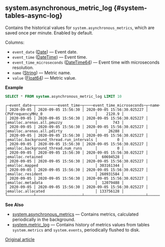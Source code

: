 ## system.asynchronous_metric_log {#system-tables-async-log}

Contains the historical values for `system.asynchronous_metrics`, which are saved once per minute. Enabled by default.

Columns:

-   `event_date` ([Date](../../sql-reference/data-types/date.md)) — Event date.
-   `event_time` ([DateTime](../../sql-reference/data-types/datetime.md)) — Event time.
-   `event_time_microseconds` ([DateTime64](../../sql-reference/data-types/datetime64.md)) — Event time with microseconds resolution.
-   `name` ([String](../../sql-reference/data-types/string.md)) — Metric name.
-   `value` ([Float64](../../sql-reference/data-types/float.md)) — Metric value.

**Example**

``` sql
SELECT * FROM system.asynchronous_metric_log LIMIT 10
```

``` text
┌─event_date─┬──────────event_time─┬────event_time_microseconds─┬─name─────────────────────────────────────┬─────value─┐
│ 2020-09-05 │ 2020-09-05 15:56:30 │ 2020-09-05 15:56:30.025227 │ CPUFrequencyMHz_0                        │    2120.9 │
│ 2020-09-05 │ 2020-09-05 15:56:30 │ 2020-09-05 15:56:30.025227 │ jemalloc.arenas.all.pmuzzy               │       743 │
│ 2020-09-05 │ 2020-09-05 15:56:30 │ 2020-09-05 15:56:30.025227 │ jemalloc.arenas.all.pdirty               │     26288 │
│ 2020-09-05 │ 2020-09-05 15:56:30 │ 2020-09-05 15:56:30.025227 │ jemalloc.background_thread.run_intervals │         0 │
│ 2020-09-05 │ 2020-09-05 15:56:30 │ 2020-09-05 15:56:30.025227 │ jemalloc.background_thread.num_runs      │         0 │
│ 2020-09-05 │ 2020-09-05 15:56:30 │ 2020-09-05 15:56:30.025227 │ jemalloc.retained                        │  60694528 │
│ 2020-09-05 │ 2020-09-05 15:56:30 │ 2020-09-05 15:56:30.025227 │ jemalloc.mapped                          │ 303161344 │
│ 2020-09-05 │ 2020-09-05 15:56:30 │ 2020-09-05 15:56:30.025227 │ jemalloc.resident                        │ 260931584 │
│ 2020-09-05 │ 2020-09-05 15:56:30 │ 2020-09-05 15:56:30.025227 │ jemalloc.metadata                        │  12079488 │
│ 2020-09-05 │ 2020-09-05 15:56:30 │ 2020-09-05 15:56:30.025227 │ jemalloc.allocated                       │ 133756128 │
└────────────┴─────────────────────┴────────────────────────────┴──────────────────────────────────────────┴───────────┘
```

**See Also**

- [system.asynchronous_metrics](../system-tables/asynchronous_metrics.md) — Contains metrics, calculated periodically in the background. 
- [system.metric_log](../system-tables/metric_log.md) — Contains history of metrics values from tables `system.metrics` and `system.events`, periodically flushed to disk.

[Original article](https://clickhouse.tech/docs/en/operations/system_tables/asynchronous_metric_log) <!--hide-->
